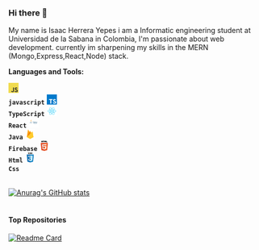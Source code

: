 ### Hi there 👋

My name is Isaac Herrera Yepes i am a Informatic engineering student at Universidad de la Sabana in Colombia, I'm passionate about web development.
currently im sharpening my skills in the MERN (Mongo,Express,React,Node) stack. 

<!--[![Top Langs](https://github-readme-stats.vercel.app/api/top-langs/?username=IsaacHeYe704)](https://github.com/anuraghazra/github-readme-stats)-->
**Languages and Tools:**  

<code><img height="20" src="https://raw.githubusercontent.com/github/explore/80688e429a7d4ef2fca1e82350fe8e3517d3494d/topics/javascript/javascript.png">
 <b>javascript</b></code>
<code><img height="20" src="https://raw.githubusercontent.com/github/explore/80688e429a7d4ef2fca1e82350fe8e3517d3494d/topics/typescript/typescript.png">
 <b>TypeScript</b></code>
<code><img height="20" src="https://raw.githubusercontent.com/github/explore/80688e429a7d4ef2fca1e82350fe8e3517d3494d/topics/react/react.png">
  <b>React</b></code>
<code><img height="20" src="https://raw.githubusercontent.com/github/explore/80688e429a7d4ef2fca1e82350fe8e3517d3494d/topics/java/java.png">
  <b>Java</b></code>
<code><img height="20" src="https://raw.githubusercontent.com/github/explore/80688e429a7d4ef2fca1e82350fe8e3517d3494d/topics/firebase/firebase.png"> <b>Firebase</b></code>
<code><img height="20" src="https://raw.githubusercontent.com/github/explore/80688e429a7d4ef2fca1e82350fe8e3517d3494d/topics/html/html.png"> <b>Html</b></code>
<code><img height="20" src="https://raw.githubusercontent.com/github/explore/80688e429a7d4ef2fca1e82350fe8e3517d3494d/topics/css/css.png"> <b>Css</b></code>
<br />
<br />

[![Anurag's GitHub stats](https://github-readme-stats.vercel.app/api?username=IsaacHeYe704)](https://github.com/anuraghazra/github-readme-stats)
 <br />
<br />

#### Top Repositories


[![Readme Card](https://github-readme-stats.vercel.app/api/pin/?username=IsaacHeYe704&repo=ProjectManager)](https://github.com/IsaacHeYe704/ProjectManager)
<!--
**IsaacHeYe704/IsaacHeYe704** is a ✨ _special_ ✨ repository because its `README.md` (this file) appears on your GitHub profile.

Here are some ideas to get you started:

- 🔭 I’m currently working on ...
- 🌱 I’m currently learning ...
- 👯 I’m looking to collaborate on ...
- 🤔 I’m looking for help with ...
- 💬 Ask me about ...
- 📫 How to reach me: ...
- 😄 Pronouns: ...
- ⚡ Fun fact: ...
-->

